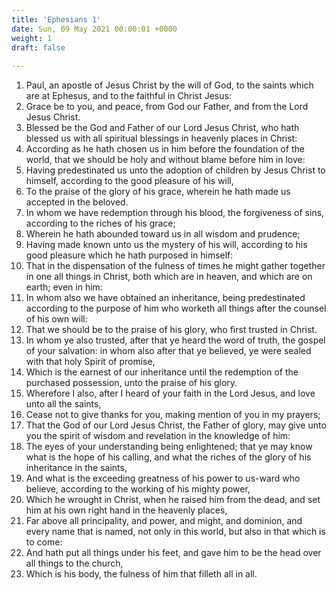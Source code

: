 ```yaml
---
title: 'Ephesians 1'
date: Sun, 09 May 2021 00:00:01 +0000
weight: 1
draft: false
  
---
```


1. Paul, an apostle of Jesus Christ by the will of God, to the saints which are at Ephesus, and to the faithful in Christ Jesus:
2. Grace be to you, and peace, from God our Father, and from the Lord Jesus Christ.
3. Blessed be the God and Father of our Lord Jesus Christ, who hath blessed us with all spiritual blessings in heavenly places in Christ:
4. According as he hath chosen us in him before the foundation of the world, that we should be holy and without blame before him in love:
5. Having predestinated us unto the adoption of children by Jesus Christ to himself, according to the good pleasure of his will,
6. To the praise of the glory of his grace, wherein he hath made us accepted in the beloved.
7. In whom we have redemption through his blood, the forgiveness of sins, according to the riches of his grace;
8. Wherein he hath abounded toward us in all wisdom and prudence;
9. Having made known unto us the mystery of his will, according to his good pleasure which he hath purposed in himself:
10. That in the dispensation of the fulness of times he might gather together in one all things in Christ, both which are in heaven, and which are on earth; even in him:
11. In whom also we have obtained an inheritance, being predestinated according to the purpose of him who worketh all things after the counsel of his own will:
12. That we should be to the praise of his glory, who first trusted in Christ.
13. In whom ye also trusted, after that ye heard the word of truth, the gospel of your salvation: in whom also after that ye believed, ye were sealed with that holy Spirit of promise,
14. Which is the earnest of our inheritance until the redemption of the purchased possession, unto the praise of his glory.
15. Wherefore I also, after I heard of your faith in the Lord Jesus, and love unto all the saints,
16. Cease not to give thanks for you, making mention of you in my prayers;
17. That the God of our Lord Jesus Christ, the Father of glory, may give unto you the spirit of wisdom and revelation in the knowledge of him:
18. The eyes of your understanding being enlightened; that ye may know what is the hope of his calling, and what the riches of the glory of his inheritance in the saints,
19. And what is the exceeding greatness of his power to us-ward who believe, according to the working of his mighty power,
20. Which he wrought in Christ, when he raised him from the dead, and set him at his own right hand in the heavenly places,
21. Far above all principality, and power, and might, and dominion, and every name that is named, not only in this world, but also in that which is to come:
22. And hath put all things under his feet, and gave him to be the head over all things to the church,
23. Which is his body, the fulness of him that filleth all in all.
